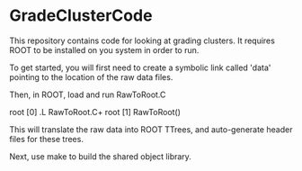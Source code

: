 # GradeClusterCode
This repository contains code for looking at grading clusters.  It requires ROOT to be installed on you system in order to run.

To get started, you will first need to create a symbolic link called 'data' pointing to the location of the raw data files.

Then, in ROOT, load and run RawToRoot.C

root [0] .L RawToRoot.C+
root [1] RawToRoot()

This will translate the raw data into ROOT TTrees, and auto-generate header files for these trees.

Next, use make to build the shared object library.


